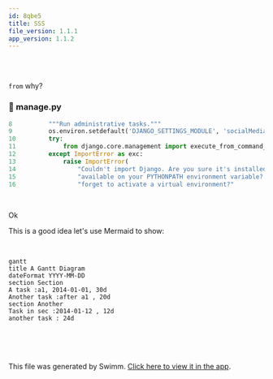 ```yaml
---
id: 8qbe5
title: SSS
file_version: 1.1.1
app_version: 1.1.2
---
```


<br/>

<br/>

`from`<swm-token data-swm-token=":manage.py:11:1:1:`        from django.core.management import execute_from_command_line`"/> why?
<!-- NOTE-swimm-snippet: the lines below link your snippet to Swimm -->
### 📄 manage.py
```python
8          """Run administrative tasks."""
9          os.environ.setdefault('DJANGO_SETTINGS_MODULE', 'socialMedia.settings')
10         try:
11             from django.core.management import execute_from_command_line
12         except ImportError as exc:
13             raise ImportError(
14                 "Couldn't import Django. Are you sure it's installed and "
15                 "available on your PYTHONPATH environment variable? Did you "
16                 "forget to activate a virtual environment?"
```

<br/>

Ok

This is a good idea let's use Mermaid to show:

<br/>

<!--MERMAID {width:100}-->
```mermaid
gantt
title A Gantt Diagram
dateFormat YYYY-MM-DD
section Section
A task :a1, 2014-01-01, 30d
Another task :after a1 , 20d
section Another
Task in sec :2014-01-12 , 12d
another task : 24d
```
<!--MCONTENT {content: "gantt<br/>\ntitle A Gantt Diagram<br/>\ndateFormat YYYY-MM-DD<br/>\nsection Section<br/>\nA task :a1, 2014-01-01, 30d<br/>\nAnother task :after a1 , 20d<br/>\nsection Another<br/>\nTask in sec :2014-01-12 , 12d<br/>\nanother task : 24d<br/>"} --->

<br/>

<br/>

<br/>

This file was generated by Swimm. [Click here to view it in the app](https://swimm-web-app.web.app/repos/Z2l0aHViJTNBJTNBTG92ZUNoYXQlM0ElM0FnaWxhZG5hdm90/docs/8qbe5).
